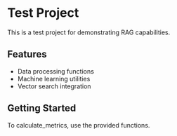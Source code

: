 
# Test Project

This is a test project for demonstrating RAG capabilities.

## Features

- Data processing functions
- Machine learning utilities
- Vector search integration

## Getting Started

To calculate_metrics, use the provided functions.
